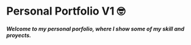 # Personal Portfolio V1 🤓

##### Welcome to my personal porfolio, where I show some of my skill and proyects.